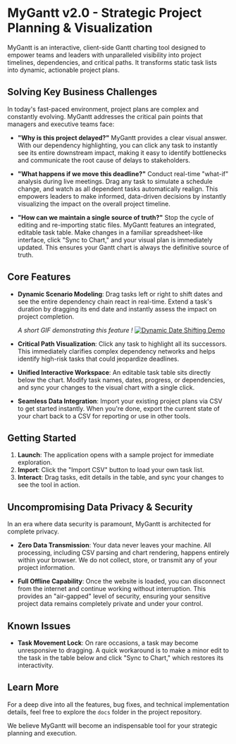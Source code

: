 # MyGantt v2.0 - Strategic Project Planning & Visualization

MyGantt is an interactive, client-side Gantt charting tool designed to empower teams and leaders with unparalleled visibility into project timelines, dependencies, and critical paths. It transforms static task lists into dynamic, actionable project plans.

## Solving Key Business Challenges

In today's fast-paced environment, project plans are complex and constantly evolving. MyGantt addresses the critical pain points that managers and executive teams face:

- **"Why is this project delayed?"**
  MyGantt provides a clear visual answer. With our dependency highlighting, you can click any task to instantly see its entire downstream impact, making it easy to identify bottlenecks and communicate the root cause of delays to stakeholders.

- **"What happens if we move this deadline?"**
  Conduct real-time "what-if" analysis during live meetings. Drag any task to simulate a schedule change, and watch as all dependent tasks automatically realign. This empowers leaders to make informed, data-driven decisions by instantly visualizing the impact on the overall project timeline.

- **"How can we maintain a single source of truth?"**
  Stop the cycle of editing and re-importing static files. MyGantt features an integrated, editable task table. Make changes in a familiar spreadsheet-like interface, click "Sync to Chart," and your visual plan is immediately updated. This ensures your Gantt chart is always the definitive source of truth.

## Core Features

- **Dynamic Scenario Modeling**: Drag tasks left or right to shift dates and see the entire dependency chain react in real-time. Extend a task's duration by dragging its end date and instantly assess the impact on project completion.

  _A short GIF demonstrating this feature !_
 [ ![Dynamic Date Shifting Demo](media/dynamic-date-shifting.gif)
](https://github.com/adtech-solutions/documents/blob/852a06daa5e421ee4c7944ec75be90e272ed366d/gantt-projectplanner/dynamic-date-shifting.gif)

- **Critical Path Visualization**: Click any task to highlight all its successors. This immediately clarifies complex dependency networks and helps identify high-risk tasks that could jeopardize deadlines.

- **Unified Interactive Workspace**: An editable task table sits directly below the chart. Modify task names, dates, progress, or dependencies, and sync your changes to the visual chart with a single click.

- **Seamless Data Integration**: Import your existing project plans via CSV to get started instantly. When you're done, export the current state of your chart back to a CSV for reporting or use in other tools.

## Getting Started

1.  **Launch**: The application opens with a sample project for immediate exploration.
2.  **Import**: Click the "Import CSV" button to load your own task list.
3.  **Interact**: Drag tasks, edit details in the table, and sync your changes to see the tool in action.

## Uncompromising Data Privacy & Security

In an era where data security is paramount, MyGantt is architected for complete privacy.

- **Zero Data Transmission**: Your data never leaves your machine. All processing, including CSV parsing and chart rendering, happens entirely within your browser. We do not collect, store, or transmit any of your project information.

- **Full Offline Capability**: Once the website is loaded, you can disconnect from the internet and continue working without interruption. This provides an "air-gapped" level of security, ensuring your sensitive project data remains completely private and under your control.

## Known Issues

- **Task Movement Lock**: On rare occasions, a task may become unresponsive to dragging. A quick workaround is to make a minor edit to the task in the table below and click "Sync to Chart," which restores its interactivity.

## Learn More

For a deep dive into all the features, bug fixes, and technical implementation details, feel free to explore the `docs` folder in the project repository.

We believe MyGantt will become an indispensable tool for your strategic planning and execution.
